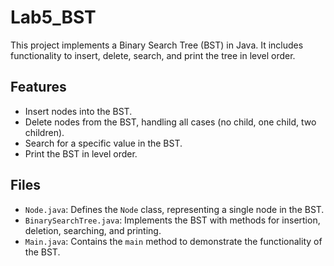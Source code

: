 # Lab5_BST

This project implements a Binary Search Tree (BST) in Java. It includes functionality to insert, delete, search, and print the tree in level order.

## Features

- Insert nodes into the BST.
- Delete nodes from the BST, handling all cases (no child, one child, two children).
- Search for a specific value in the BST.
- Print the BST in level order.

## Files

- `Node.java`: Defines the `Node` class, representing a single node in the BST.
- `BinarySearchTree.java`: Implements the BST with methods for insertion, deletion, searching, and printing.
- `Main.java`: Contains the `main` method to demonstrate the functionality of the BST.